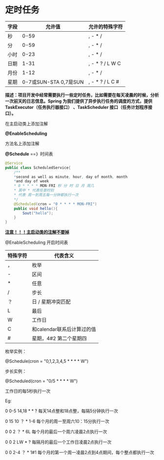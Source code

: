 # 定时任务



| 字段 | 允许值                | 允许的特殊字符  |
| ---- | --------------------- | --------------- |
| 秒   | 0-59                  | , - * /         |
| 分   | 0-59                  | , - * /         |
| 小时 | 0-23                  | , - * /         |
| 日期 | 1-31                  | , - * ? / L W C |
| 月份 | 1-12                  | , - * /         |
| 星期 | 0-7或SUN-STA 0,7是SUN | , - * ? / L C # |

**描述：项目开发中经常需要执行一些定时任务，比如需要在每天凌晨的时候，分析一次前天的日志信息。Spring 为我们提供了异步执行任务的调度的方式，提供TaskExecutor（任务执行器接口） 、TaskScheduler 接口（任务计划程序接口）。**

在主启动类上添加注解

**@EnableScheduling**

方法名上添加注解

**@Schedule**     ==》时间表

```java
@Service
public class ScheduledService{
    /**
    *second as well as minute, hour, day of month, month
    *and day of week
    * 0 * * * * MON-FRI 秒 分 时 日 月 周几
    * 其中 * 代表任意时刻
    * 代表 周一到周五每一分钟都执行一次
    */
    @Scheduled(cron = "0 * * * * MON-FRI")
    public void hello(){
        Sout("hello");
    }
}
```

<u>**注意！！！主启动类的注解不要掉**</u>

@EnableScheduling 开启时间表

| 特殊字符 | 代表含义                   |
| -------- | -------------------------- |
| ，       | 枚举                       |
| -        | 区间                       |
| *        | 任意                       |
| /        | 步长                       |
| ？       | 日 / 星期冲突匹配          |
| L        | 最后                       |
| W        | 工作日                     |
| C        | 和calendar联系后计算过的值 |
| #        | 星期，4#2 第二个星期四     |

枚举实例：

@Schedule(cron = "0,1,2,3,4,5 * * * * W")

步长实例：

@Scheduled(cron = "0/5 * * * * W")

工作日的每5秒执行一次

Eg:

0 0-5 14,18 * * ? 每天14点整和18点整，每隔5分钟执行一次

0 15 10 ？ * 1-6 每个月的周一至周六10：15分执行一次

0 0 2 ？ * 6L 每个月的最后一个周六凌晨2点执行一次

0 0 2 LW * ? 每隔月的最后一个工作日凌晨2点执行一次

0 0 2-4 ？ * 1#1 每个月的第一个周一凌晨2点到4点期间，每个整点都执行一次



